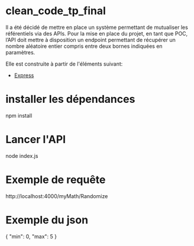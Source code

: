# clean_code_tp_final

Il a été décidé de mettre en place un système permettant de mutualiser les référentiels via des APIs. Pour la mise en place du projet, en tant que POC, l’API doit mettre à disposition un endpoint permettant de récupérer un nombre aléatoire entier compris entre deux bornes indiquées en paramètres.

Elle est construite à partir de l'éléments suivant:
- [Express](https://expressjs.com/fr/)

# installer les dépendances

npm install

# Lancer l'API

node index.js

# Exemple de requête

http://localhost:4000/myMath/Randomize

# Exemple du json

{
    "min": 0,
    "max": 5
}